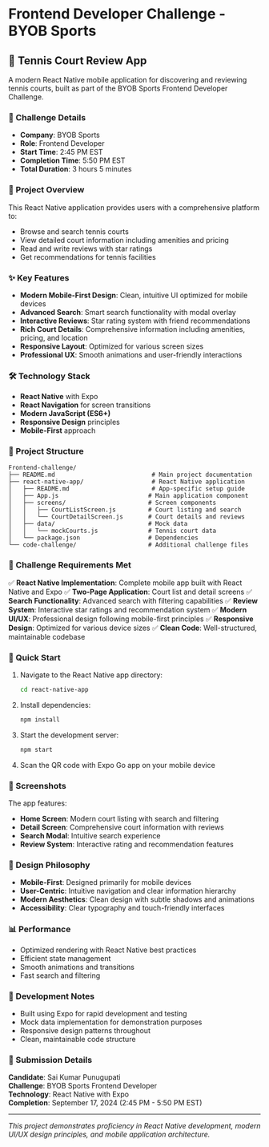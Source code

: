# Frontend Developer Challenge - BYOB Sports

## 🎾 Tennis Court Review App

A modern React Native mobile application for discovering and reviewing tennis courts, built as part of the BYOB Sports Frontend Developer Challenge.

### 📱 Challenge Details
- **Company**: BYOB Sports
- **Role**: Frontend Developer
- **Start Time**: 2:45 PM EST
- **Completion Time**: 5:50 PM EST
- **Total Duration**: 3 hours 5 minutes

### 🚀 Project Overview

This React Native application provides users with a comprehensive platform to:
- Browse and search tennis courts
- View detailed court information including amenities and pricing
- Read and write reviews with star ratings
- Get recommendations for tennis facilities

### ✨ Key Features

- **Modern Mobile-First Design**: Clean, intuitive UI optimized for mobile devices
- **Advanced Search**: Smart search functionality with modal overlay
- **Interactive Reviews**: Star rating system with friend recommendations
- **Rich Court Details**: Comprehensive information including amenities, pricing, and location
- **Responsive Layout**: Optimized for various screen sizes
- **Professional UX**: Smooth animations and user-friendly interactions

### 🛠️ Technology Stack

- **React Native** with Expo
- **React Navigation** for screen transitions
- **Modern JavaScript (ES6+)**
- **Responsive Design** principles
- **Mobile-First** approach

### 📁 Project Structure

```
Frontend-challenge/
├── README.md                           # Main project documentation
├── react-native-app/                   # React Native application
│   ├── README.md                       # App-specific setup guide
│   ├── App.js                         # Main application component
│   ├── screens/                       # Screen components
│   │   ├── CourtListScreen.js         # Court listing and search
│   │   └── CourtDetailScreen.js       # Court details and reviews
│   ├── data/                          # Mock data
│   │   └── mockCourts.js              # Tennis court data
│   └── package.json                   # Dependencies
└── code-challenge/                    # Additional challenge files
```

### 🎯 Challenge Requirements Met

✅ **React Native Implementation**: Complete mobile app built with React Native and Expo
✅ **Two-Page Application**: Court list and detail screens
✅ **Search Functionality**: Advanced search with filtering capabilities
✅ **Review System**: Interactive star ratings and recommendation system
✅ **Modern UI/UX**: Professional design following mobile-first principles
✅ **Responsive Design**: Optimized for various device sizes
✅ **Clean Code**: Well-structured, maintainable codebase

### 🚀 Quick Start

1. Navigate to the React Native app directory:
   ```bash
   cd react-native-app
   ```

2. Install dependencies:
   ```bash
   npm install
   ```

3. Start the development server:
   ```bash
   npm start
   ```

4. Scan the QR code with Expo Go app on your mobile device

### 📱 Screenshots

The app features:
- **Home Screen**: Modern court listing with search and filtering
- **Detail Screen**: Comprehensive court information with reviews
- **Search Modal**: Intuitive search experience
- **Review System**: Interactive rating and recommendation features

### 🎨 Design Philosophy

- **Mobile-First**: Designed primarily for mobile devices
- **User-Centric**: Intuitive navigation and clear information hierarchy
- **Modern Aesthetics**: Clean design with subtle shadows and animations
- **Accessibility**: Clear typography and touch-friendly interfaces

### 📊 Performance

- Optimized rendering with React Native best practices
- Efficient state management
- Smooth animations and transitions
- Fast search and filtering

### 🔧 Development Notes

- Built using Expo for rapid development and testing
- Mock data implementation for demonstration purposes
- Responsive design patterns throughout
- Clean, maintainable code structure

### 📝 Submission Details

**Candidate**: Sai Kumar Punugupati  
**Challenge**: BYOB Sports Frontend Developer  
**Technology**: React Native with Expo  
**Completion**: September 17, 2024 (2:45 PM - 5:50 PM EST)

---

*This project demonstrates proficiency in React Native development, modern UI/UX design principles, and mobile application architecture.*
